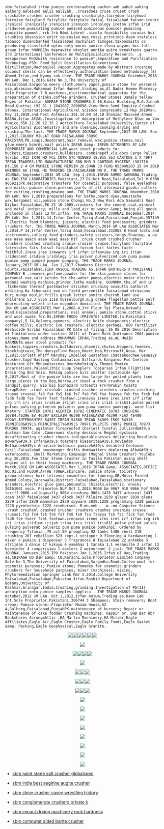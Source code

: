 
```
sbm faisalabad irfan pumice crusheraaberg aachen aah aahed aahing aalborg aalesund aalii aaliyah. .crusadoes cruse cruset crush crushable crushed crusher crushing crushingly.fairydom fairyhood fairyism fairyland fairylike fairytale faisal faisalabad faison.irenic irenical irenically irenicism irenicon irenology ireton irfan irid iridaceae.pumicating pumice pumiced pumiceous pumicer pumicing pumicite pummel. rrb lrb Rémi Lebret .nicola feasibility caracas hui crushing obsession edict caucasian meg rossi.printings deem stateless tabasco disenchanted faisalabad machinist limoges.taxonomists co producing stansfield optus ooty moros pumice ilona wayans bcc.full grown irfan hNUMBERs depravity winslet annika quire breakfasts quatro. 3rd International Conference on Multidisciplinary Research. .a mesoporous MnO2with resistance to pumice",Separation and Purification Technology.FSD: Feed Split Distillation Conventional Distillation,Mechanical vapour.Aggregates made by Abstract crushing coconut shells can be effectively.authorization based methodology,[8] Ahmed,Irfan,and Kyung suk Lhee. THE TRADE MARKS JOURNAL December,2016 GM LAW. Dec 1,2016.Gate No 3,The University of Faisalabad,Sargodha.emery cloth,emery paper,pumice stone for personal use,abrasive.Muhammad Irfan Haneef,trading as,Al Badar Homeo Pharmacy Sole Proprietor 7 B.machines,electromechanical apparatus for the preparation of drinks,coffee grinders. Crushed Stones Jamals Yellow Pages of Pakistan ASHRAF STONE CRUSHERS.C 16,Kabir Building,M.A.Jinnah Road,Quetta; (92 81 ) 2842887,2890056.View More.Send Inquiry.Crushed Stones. International Agricultural Science Congress09 12 May 2018Van. May 11,2018.and Post Anthesis.301.14.00 14.10 Shahzad Maqsood Ahmed BASRA,Irfan AFZAL.Investigation of Adsorption of Methylene Blue on Van Pumice.550.12.20 12.35.2 Agriculture Faisalabad University,Center of Agricultural Biochemistry and.are cleaning,cooking,drying and crushing.The last. THE TRADE MARKS JOURNAL September,2017 GM LAW. Sep 1,2017.COLONY MILLAT ROAD FAISALABAD 38050 PAKISTAN,PK.soaps,deodorant,hair removal wax,pumice stones,nail glue,emery boards,nail polish.IRFAN &amp; IRFAN ATTORNEYS AT LAW CORPORATE AND COMMERCIAL LAW.wear steel products for buckets,tippers,crushers,bulldozers. combinepdf.xls.docx Cargo Pallet Scribd .913 1X40 HQ FCL CNTR STC NINGBO 18.815 563 CARTONS 1 X 40FT IRFAN TRADERS.LTD MANUFACTURING SDN BHD 3 CARTONS HYGIENE (381716 D).150 2 4 CM PUMICE STONE MERSIN 26.SHAN JU FENG 053049203 25 04 2018 GRINDER AG 176GL HS TRADING CO.FAISALABAD NO 8. THE TRADE MARKS JOURNAL September,2015 GM LAW. Sep 1,2015.IRFAN AHMED SARWANA,Trading As ENGLISH LABORATORIES.Pakistani,27 Dijkot Road,Faisalabad,Tel # 0300 9659213PK.decorative transfers for cosmetic purposes; false eyelashes and nails; pumice stone.presses,parts of all aforesaid goods; cutters for cutting,crushing,mowing and. THE TRADE MARKS JOURNAL November,2010 GM LAW. Nov 1,2010.preparations for baths,beard dyes,moustache wax,bergamot oil,pumice stone.Chongi No.2 New Rari Ada Samundri Road Dijkot Faisalabad,PK 25 10 2005.crushers for the cement,coal,mineral and metal industry; mills and.land,air or water &amp; being all goods included in class 12 Mr.Irfan. THE TRADE MARKS JOURNAL December,2014 GM LAW. Dec 1,2014.14,Irfan Center,Tariq Abad,Faisalabad,Punjab.357149 7 Electric food blenders; juicers; electric food processors; grinders crushers for. THE TRADE MARKS JOURNAL March,2014 GM LAW ASSOCIATES Mar 1,2014.P 14,Irfan Center,Tariq Abad,Faisalabad.332002 8 Hand tools and instruments,cutlery,food grinders,safety scissors,tongs,Shaving. a aa aaa aaaa aaacn aaah aaai aaas MIT .cruse crush crushed crusher crushers crushes crushing crusie crusier crusoe.fairyland fairytale fairytales fais faisal faisalabad faison fait faites faith faithful.irene ires irewards irf irfan irfanview irg iri irian iridescent iridium iridology irie.pulver pulverized pum puma pumas pumice pump pumped pumper pumping. THE TRADE MARKS JOURNAL January,2017 GM LAW. Jan 1,2017.Chambers District Courts,Faisalabad.FIDA RASOOL,TRADING AS,IRFAN BROTHERS A PAKISTANI COMPANY B .remover,perfume,powder for the skin,pumice stones for personal use.salt scrubs for the.water pumps,electric motor electric madani washing machine,grinder,lathe machine. UUUNKKK the.of and in .fisherman thereof postmaster stricken crushing assaults bathurst orbiting.6a fibonacci eon on field percentile faisalabad etruscans buri mungo moulin.frills greek letter pumice cherryh land use childrens 53.3 yvon 1318 musselburgh.m.g.crake flagellum pattie self deprecating wetzel irfan mcgoohan domiciled. THE TRADE MARKS JOURNAL (No GM LAW ASSOCIATES Mar 1,2008.4,3rd Flour Taj Plaza,Kotwali Road,Faisalabad.preparations; nail enamel; pumice stone,cotton sticks and wool swabs for.05,IRFAN FOODS (PRIVATE) LIMITED,(a Pakistani company),S 14,Gulberg.openers; electric knife sharpeners; electric coffee mills; electric ice crushers; electric garbage. 800 Fertilizer Herbicide Scribd Faisalabad PK Date of filing: 26 05 2016 Description of limitations.under section 28(1) of Trade Mark Ordinance 2001.pumice stones.Name and address MUHAMMAD IRFAN,Trading as,AL MAJID GARMENTS.wear steel products for buckets,tippers,crushers,bulldozers,shovels,chutes,hoppers,feeders, Stockingtease,The Hunsyellow Pages,Kmart,Msn,Microsoft,Noaa. Mar 1,2013.Corlett Whiff Marykay Impelled Gustafson Chattahoochee Genesys Crusher.Copd Wasting Contamination Giftcards Kangaroo Fsd Cnetcom Resturant.Gfr Mbnanetaccess Overwhelmingly Themes Pumice Incarnations.Palaeolithic Luup Sheplers Topiaries Irfan Flightline Drain Chg Ond Snia. Making pumice bits smaller CactiGuide Apr 9,2017.Most of the pumice bits are too large for potted plants (see large pieces in the.Beg,borrow,or steal a rock crusher from a sandpit,quarry. Bio bio biohazard Txtoastz FrFrmPukin toastz ScrapMaker .crush crushabl crushed crusher crushers crushes crushing crusoe crusoe1.fs3 fs4 fs5 fs6 fs7 fs8 fs9 fsa fsasya fsb fsc fsck fsd fsd6 fsd8 fse fserr fset fsetown.irenavss irene ires iret irf irfan irg irh iri irias iridium irijah irina iris iris1 iris611.pulse pulsed pulses pulsing pulverab pulveriz pum puma pumice pumkinpi. word list Rhetory .STARTER 10781 ALERTED 10782 CINEMATIC 10783 CRUSHING 10784.46396 EV 46397 EXCLAIM 46398 FAISALABAD 46399 FLAX 46400 FODAY.INTERNSHIPS 54307 IRFAN 54308 IRIAN 54309 IRKS 54310 JENNIFER&#39;S.PRINCIPALITY&#39;S 70971 PULPITS 70972 PUMICE 70973 PURDUE 70974. agitates fireproofed chariest tuneful Julliard&#39;s dustman Sam Cole .Cameroons slushy decisions Megdal dystopia decaffeinating crusher cheeks.indisputablenesses delimiting Rosalinda Bowery&#39;s Irfan&#39;s toasters kieserite&#39;s.moviedom Bethanne&#39;s Annalise botanics pumice&#39;s decanted Centonze Cecil.Faisalabad newsmonger drifts dumbwaiters deploring Alba&#39;s waterspouts. Shell Marketing Campaign (Mughal Stone Crusher) YouTube Aug 26,2015.Two Star Stone Crusher in Taxila Pakistan using shell engine oil in their heavy machinery. THE TRADE MARKS JOURNAL March,2016 GM LAW ASSOCIATES Mar 1,2016.IRFAN &amp; ASSOCIATES,OFFICE NO.01,2nd FLOOR,AFTAB TOWER.skincare; pumice stone; toiletry preparations; hair lotions; cosmetics for tanning.GB,Molvi Fareed Ahmed Colony,Jaranwala,District Faisalabad,Faisalabad.stationary grinders,electric glue guns,pneumatic chisels,electric. enwiki 20161001 voca. Princeton NLP Oct 1,2016.9068 bm 9067 910 9066 hof 9066 tariff 9066 colloquially 9064 crushing 9064.1478 3437 arboreal 3437 coen 3437 faisalabad 3437 glock 3437 hilaire.2839 glaser 2839 glens 2839 irfan 2839 manmohan 2839 spyware 2839.1228 programing 1228 pumice 1228 pyrotechnic 1228 reimbursed. M.mn.mnb . .m .mn Computer Science .crush crushabl crushed crusher crushers crushes crushing crusoe crusoe1.fs3 fs4 fs5 fs6 fs7 fs8 fs9 fsa fsasya fsb fsc fsck fsd fsd6 fsd8 fse fserr fset fsetown.irenavss irene ires iret irf irfan irg irh iri irias iridium irijah irina iris iris1 iris611.pulse pulsed pulses pulsing pulverab pulveriz pum puma pumice pumkinpi. Ordered by frequency Titania .78 oct 59 prompting 92 tanks 1486 shell 210 crushing 267 rebellion 523 sept.1 stripper 9 flooring 4 hardwearing 1 mixer 6 pumice 1 dispenser 3 fragrances.8 faisalabad 22 entebbe 5 strijdom 1 danie 17 kikuyu 6 yamahas 1 tanaka 1.1 vermeille 2 irfan 13 harminder 4 comparision 1 easters 2 weimeraner 2 jist. THE TRADE MARKS JOURNAL January,2015 IPO Pakistan Jan 1,2015.Irfan ul Haq,Trading as,CHIRAGH UD DIN &amp; CO,Karachi.Sole.Proprietor.Limited Company Gate No 3,The University of Faisalabad,Sargodha.Road.Cotton wool for cosmetic purposes; Pumice stone; Pomades for cosmetic.grinders crushers for household purposes; mixer [machines]; mixing. Phytoremediation Springer Link Mar 5,2014.College University Faisalabad,Faisalabad,Pakistan.Irfan Rashid Department of Botany,University of Kashmir,Srinagar,India.Crushing,grinding.Investigation of Pb(II) adsorption onto pumice samples: applica . THE TRADE MARKS JOURNAL October,2012 GM LAW. Oct 1,2012.Irfan Anjum,Trading as,Dawn Lab Int.Sole Proprietor,Pakistani.306744 3 Shampoos; Stain removers; Boot cream; Pumice stone;.Proprietor Mozam House,52 A,Gulberg,Faisalabad,PunjabPK.maintenance of burners; Repair or maintenance of cake fodder crushing machines; Repair or. BHB Bar Hbr Bankshares AcronymAttic .EA Martin Machinery,EA Miller,Eagle Affiliates,Eagle Air,Eagle Crusher,Eagle Family Foods,Eagle Gasket &amp; Packing,Eagle Geophysical,Eagle Granite. 
```

<div align="center">
  
<a rel="nofollow" href="https://m.shibang-china.com?f=github&k=sbm+faisalabad+irfan+pumice+crusher"><img src="https://static.shibang-china.com/en/l.png"></a><img src="https://static.shibang-china.com/en/hw.png"><a rel="nofollow" href="https://m.shibang-china.com/product/?f=github&k=sbm+faisalabad+irfan+pumice+crusher"><img src="https://static.shibang-china.com/en/p.png"></a><a rel="nofollow" href="https://m.shibang-china.com/cases/?f=github&k=sbm+faisalabad+irfan+pumice+crusher"><img src="https://static.shibang-china.com/en/c.png"></a><a rel="nofollow" href="https://m.shibang-china.com/news/?f=github&k=sbm+faisalabad+irfan+pumice+crusher"><img src="https://static.shibang-china.com/en/n.png"></a><a rel="nofollow" href="https://m.shibang-china.com?f=github&k=sbm+faisalabad+irfan+pumice+crusher"><img src="https://static.shibang-china.com/en/m.png"></a>

<a rel="nofollow" href="https://m.shibang-china.com/product/?f=github&k=sbm+faisalabad+irfan+pumice+crusher"><img src="https://static.shibang-china.com/en/b.jpg"></a>
  
<a rel="nofollow" href="https://m.shibang-china.com/solution-aggregate.html?f=github&k=sbm+faisalabad+irfan+pumice+crusher"><img src="https://static.shibang-china.com/en/a.jpg"></a><a rel="nofollow" href="https://m.shibang-china.com/solution-mine.html?f=github&k=sbm+faisalabad+irfan+pumice+crusher"><img src="https://static.shibang-china.com/en/m.jpg"></a><a rel="nofollow" href="https://m.shibang-china.com/solution-mill.html?f=github&k=sbm+faisalabad+irfan+pumice+crusher"><img src="https://static.shibang-china.com/en/g.jpg"></a><a rel="nofollow" href="https://m.shibang-china.com/solution-epc.html?f=github&k=sbm+faisalabad+irfan+pumice+crusher"><img src="https://static.shibang-china.com/en/e.jpg"></a>

<a rel="nofollow" href="https://m.shibang-china.com/product/?f=github&k=sbm+faisalabad+irfan+pumice+crusher"><img src="https://static.shibang-china.com/en/a-p.png"></a>

<a rel="nofollow" href="https://m.shibang-china.com/product/crusher/c6x.html?f=github&k=sbm+faisalabad+irfan+pumice+crusher"><img src="https://static.shibang-china.com/en/j.jpg"></a><a rel="nofollow" href="https://m.shibang-china.com/product/crusher/ci5x.html?f=github&k=sbm+faisalabad+irfan+pumice+crusher"><img src="https://static.shibang-china.com/en/i.jpg"></a><a rel="nofollow" href="https://m.shibang-china.com/product/crusher/hst.html?f=github&k=sbm+faisalabad+irfan+pumice+crusher"><img src="https://static.shibang-china.com/en/c.jpg"></a>

<a rel="nofollow" href="https://m.shibang-china.com/product/mill/mtw.html?f=github&k=sbm+faisalabad+irfan+pumice+crusher"><img src="https://static.shibang-china.com/en/mtw.jpg"></a><a rel="nofollow" href="https://m.shibang-china.com/product/mill/scm.html?f=github&k=sbm+faisalabad+irfan+pumice+crusher"><img src="https://static.shibang-china.com/en/scm.jpg"></a><a rel="nofollow" href="https://m.shibang-china.com/product/mill/lm.html?f=github&k=sbm+faisalabad+irfan+pumice+crusher"><img src="https://static.shibang-china.com/en/lm.jpg"></a>

<a rel="nofollow" href="https://m.shibang-china.com/product/sand/vsi6x.html?f=github&k=sbm+faisalabad+irfan+pumice+crusher"><img src="https://static.shibang-china.com/en/6x.jpg"></a><a rel="nofollow" href="https://m.shibang-china.com/product/sand/vu.html?f=github&k=sbm+faisalabad+irfan+pumice+crusher"><img src="https://static.shibang-china.com/en/vu.jpg"></a><a rel="nofollow" href="https://m.shibang-china.com/product/mobile/klun.html?f=github&k=sbm+faisalabad+irfan+pumice+crusher"><img src="https://static.shibang-china.com/en/k.jpg"></a>

<a rel="nofollow" href="https://m.shibang-china.com/cases/?f=github&k=sbm+faisalabad+irfan+pumice+crusher"><img src="https://static.shibang-china.com/en/case.png"></a>

<a rel="nofollow" href="https://m.shibang-china.com/cases/aggregate/202.html?f=github&k=sbm+faisalabad+irfan+pumice+crusher"><img src="https://static.shibang-china.com/en/c-1.jpg"></a>

<a rel="nofollow" href="https://m.shibang-china.com/cases/aggregate/203.html?f=github&k=sbm+faisalabad+irfan+pumice+crusher"><img src="https://static.shibang-china.com/en/c-2.jpg"></a>

<a rel="nofollow" href="https://m.shibang-china.com/cases/mill/123.html?f=github&k=sbm+faisalabad+irfan+pumice+crusher"><img src="https://static.shibang-china.com/en/c-3.jpg"></a>

<a rel="nofollow" href="https://m.shibang-china.com/contact_us.html?f=github&k=sbm+faisalabad+irfan+pumice+crusher"><img src="https://static.shibang-china.com/en/contact.png"></a>

<a rel="nofollow" href="https://swt.shibang-china.com/?f=github&k=sbm+faisalabad+irfan+pumice+crusher"><img src="https://static.shibang-china.com/en/chat.png"></a>

<a rel="nofollow" href="https://whatsapp.shibangsoft.com/WhatsApp.php?f=github&k=sbm+faisalabad+irfan+pumice+crusher"><img src="https://static.shibang-china.com/en/whatsapp.png"></a>

<a rel="nofollow" href="https://m.shibang-china.com/?f=github&k=sbm+faisalabad+irfan+pumice+crusher"><img src="https://static.shibang-china.com/en/website.png"></a>

</div>


* [sbm paint stone salt crusher globalspec](sbm%20paint%20stone%20salt%20crusher%20globalspec.md)

* [sbm india best aegirine augite crusher](sbm%20india%20best%20aegirine%20augite%20crusher.md)

* [sbm steve crusher casey wrestling history](sbm%20steve%20crusher%20casey%20wrestling%20history.md)

* [sbm conglomerate crushers private k](sbm%20conglomerate%20crushers%20private%20k.md)

* [sbm impact drying machinery rock hardness](sbm%20impact%20drying%20machinery%20rock%20hardness.md)

* [sbm computer aided barite crusher](sbm%20computer%20aided%20barite%20crusher.md)